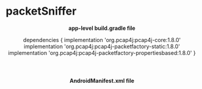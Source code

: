 # packetSniffer
<header>
  <p> <b>  app-level build.gradle file</b>

dependencies {
    implementation 'org.pcap4j:pcap4j-core:1.8.0'
    implementation 'org.pcap4j:pcap4j-packetfactory-static:1.8.0'
    implementation 'org.pcap4j:pcap4j-packetfactory-propertiesbased:1.8.0'
}

</p>
</header>

  
<div>
 <header><b>AndroidManifest.xml file</b></header> </div>
 <header1>
   <p>
<div>
<uses-permission android:name="android.permission.WRITE_EXTERNAL_STORAGE" />
</div>
  </p>
</header1>

